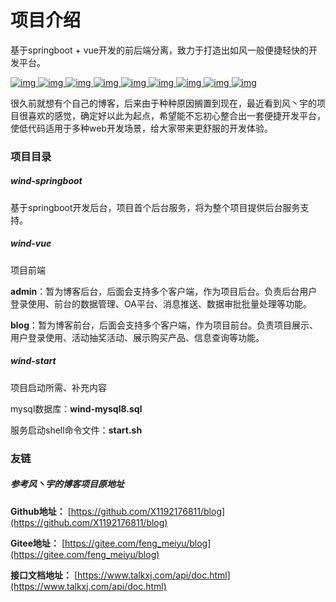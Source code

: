# 项目介绍

基于springboot + vue开发的前后端分离，致力于打造出如风一般便捷轻快的开发平台。

[![img](https://camo.githubusercontent.com/1d4c893a155ec9ad484491b035dfaa1ea2fb516b2032987cd286b76101ed5d36/68747470733a2f2f696d672e736869656c64732e696f2f686578706d2f6c2f706c75672e737667) ![img](https://camo.githubusercontent.com/1fc3de87696939bb51fa3707dd7168f57ed34e3f88926c87da1ee3e9d52f53f3/68747470733a2f2f696d672e736869656c64732e696f2f62616467652f4a444b2d312e382b2d677265656e2e737667) ![img](https://camo.githubusercontent.com/e994c675017dec624910a3f982896599c9311fc6763d6264385a76cc1d00e8af/68747470733a2f2f696d672e736869656c64732e696f2f62616467652f737072696e67626f6f742d322e342e322e52454c454153452d677265656e) ![img](https://camo.githubusercontent.com/1bb474c611870f841e313054b7dd94d5be7f0e8fbcb9962af4cd5b192838c509/68747470733a2f2f696d672e736869656c64732e696f2f62616467652f7675652d322e352e31372d677265656e) ![img](https://camo.githubusercontent.com/ea06ed5c2ec628e4f78edfd88979a250fd6c24b223a2f1b0cab64db181255d75/68747470733a2f2f696d672e736869656c64732e696f2f62616467652f6d7973716c2d382e302e32302d677265656e) ![img](https://camo.githubusercontent.com/fd2c5b13018a930c20678f7ce3796d283ab24c05a70b9c561004e4cf3e433ca3/68747470733a2f2f696d672e736869656c64732e696f2f62616467652f6d7962617469732d2d706c75732d332e342e302d677265656e) ![img](https://camo.githubusercontent.com/d18e0ddd49be6a2d940521657f133d8d076b5fc370fc86df9226c35efa937e0f/68747470733a2f2f696d672e736869656c64732e696f2f62616467652f72656469732d362e302e352d677265656e) ![img](https://camo.githubusercontent.com/8956b0ea52b4175eeb17f2edecfa8b49c9811bf7a6b5edebf34cc13fe4141a11/68747470733a2f2f696d672e736869656c64732e696f2f62616467652f656c61737469637365617263682d372e392e322d677265656e) ![img](https://camo.githubusercontent.com/b36ef9dc2583ebe5faa4b17cd47ea5dfe068f52cdddc33ff8e5bdc6e77bdcf5d/68747470733a2f2f696d672e736869656c64732e696f2f62616467652f7261626269746d712d332e382e352d677265656e)](https://github.com/X1192176811/blog)

很久前就想有个自己的博客，后来由于种种原因搁置到现在，最近看到风丶宇的项目很喜欢的感觉，确定好以此为起点，希望能不忘初心整合出一套便捷开发平台，使低代码适用于多种web开发场景，给大家带来更舒服的开发体验。



### 项目目录

##### wind-springboot

基于springboot开发后台，项目首个后台服务，将为整个项目提供后台服务支持。



##### wind-vue

项目前端

**admin**：暂为博客后台，后面会支持多个客户端，作为项目后台。负责后台用户登录使用、前台的数据管理、OA平台、消息推送、数据审批批量处理等功能。

**blog**：暂为博客前台，后面会支持多个客户端，作为项目前台。负责项目展示、用户登录使用、活动抽奖活动、展示购买产品、信息查询等功能。



##### wind-start

项目启动所需、补充内容

mysql数据库：**wind-mysql8.sql**

服务启动shell命令文件：**start.sh**



### 友链

##### 参考风丶宇的博客项目原地址

**Github地址：** [https://github.com/X1192176811/blog](https://github.com/X1192176811/blog)

**Gitee地址：** [https://gitee.com/feng_meiyu/blog](https://gitee.com/feng_meiyu/blog)

**接口文档地址：** [https://www.talkxj.com/api/doc.html](https://www.talkxj.com/api/doc.html)



